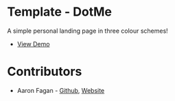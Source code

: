 # Template - DotMe
A simple personal landing page in three colour schemes!
- [View Demo](https://cdn.aaronfagan.ca/demo/web/dotme/)

# Contributors
* Aaron Fagan - [Github](https://github.com/aaronfagan), [Website](https://www.aaronfagan.ca/)
